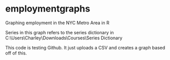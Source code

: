 employmentgraphs
================

Graphing employment in the NYC Metro Area in R

Series in this graph refers to the series dictionary in 
C:\Users\Charley\Downloads\Courses\Series Dictionary

This code is testing Github. It just uploads a CSV and creates a graph based off of this.
